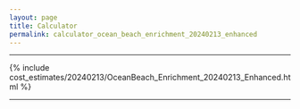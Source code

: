 ```yaml
---
layout: page
title: Calculator
permalink: calculator_ocean_beach_enrichment_20240213_enhanced
---
```


___

{% include cost_estimates/20240213/OceanBeach_Enrichment_20240213_Enhanced.html %}

___

